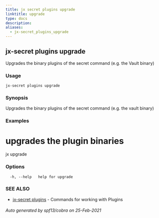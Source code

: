 ```yaml
---
title: jx secret plugins upgrade
linktitle: upgrade
type: docs
description: 
aliases:
  - jx-secret_plugins_upgrade
---
```


## jx-secret plugins upgrade

Upgrades the binary plugins of the secret command (e.g. the Vault binary)

### Usage

```
jx-secret plugins upgrade
```

### Synopsis

Upgrades the binary plugins of the secret command (e.g. the vault binary)

### Examples

  # upgrades the plugin binaries
  jx upgrade

### Options

```
  -h, --help   help for upgrade
```

### SEE ALSO

* [jx-secret plugins](..)	 - Commands for working with Plugins

###### Auto generated by spf13/cobra on 25-Feb-2021
